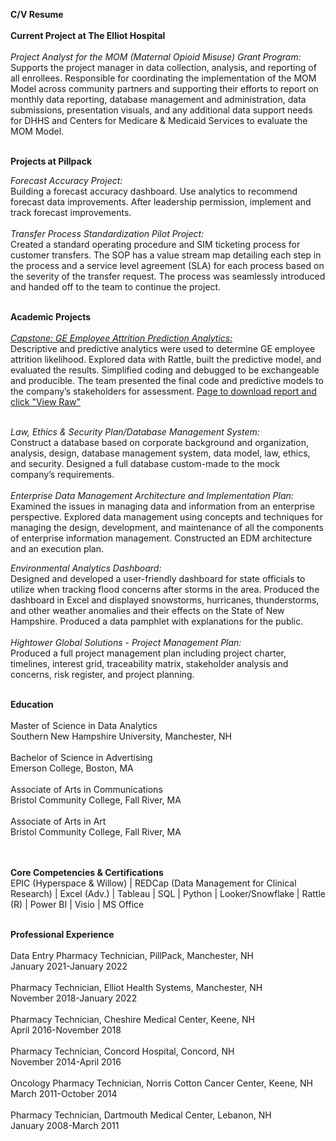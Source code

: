 <b>C/V Resume</b><br><br>
<b>Current Project at The Elliot Hospital</B><br><br>
<i>Project Analyst for the MOM (Maternal Opioid Misuse) Grant Program:</i><br>
Supports the project manager in data collection, analysis, and reporting of all enrollees. Responsible for coordinating the implementation of the MOM Model across community partners and supporting their efforts to report on monthly data reporting, database management and administration, data submissions, presentation visuals, and any additional data support needs for DHHS and Centers for Medicare & Medicaid Services to evaluate the MOM Model.<br><br>

<b>Projects at Pillpack</b><br><be>

<I>Forecast Accuracy Project:</i><br>
Building a forecast accuracy dashboard. Use analytics to recommend forecast data improvements. After leadership permission, implement and track forecast improvements.<br><br>
<i>Transfer Process Standardization Pilot Project:</I><br>
Created a standard operating procedure and SIM ticketing process for customer transfers. The SOP has a value stream map detailing each step in the process and a service level agreement (SLA) for each process based on the severity of the transfer request. The process was seamlessly introduced and handed off to the team to continue the project.<br><br>

<b>Academic Projects</b><br><br>
<I><a href="https://youtu.be/OBY_BuBRvs">Capstone: GE Employee Attrition Prediction Analytics:</i><br></a>
Descriptive and predictive analytics were used to determine GE employee attrition likelihood. Explored data with Rattle, built the predictive model, and evaluated the results. Simplified coding and debugged to be exchangeable and producible. The team presented the final code and predictive models to the company’s stakeholders for assessment.<be>
<a href="[DAT-690 9-3 Capstone Component Three  - Gagnon.docx](https://github.com/bevvalentine/Capstone-GE-Employee-Attrition-Prediction-Analytics/blob/e1275a9f1881ea544c6118288d041f3527e77937/DAT-690%209-3%20Capstone%20Component%20Three%20%20-%20Gagnon.docx)">Page to download report and click "View Raw"</a><br><br>

<I>Law, Ethics & Security Plan/Database Management System:</i><br>
Construct a database based on corporate background and organization, analysis, design, database management system, data model, law, ethics, and security. Designed a full database custom-made to the mock company’s requirements.<br><br>
<I>Enterprise Data Management Architecture and Implementation Plan:</i><br>
Examined the issues in managing data and information from an enterprise perspective. Explored data management using concepts and techniques for managing the design, development, and maintenance of all the components of enterprise information management. Constructed an EDM architecture and an execution plan.<br><be>

<I>Environmental Analytics Dashboard:</i><br>
Designed and developed a user-friendly dashboard for state officials to utilize when tracking flood concerns after storms in the area. Produced the dashboard in Excel and displayed snowstorms, hurricanes, thunderstorms, and other weather anomalies and their effects on the State of New Hampshire. Produced a data pamphlet with explanations for the public.<br><br>
<I>Hightower Global Solutions - Project Management Plan:</i><br>
Produced a full project management plan including project charter, timelines, interest grid, traceability matrix, stakeholder analysis and concerns, risk register, and project planning.<br><br>

<b>Education</b><br><br>
Master of Science in Data Analytics<br> Southern New Hampshire University, Manchester, NH<br><br>
Bachelor of Science in Advertising<br> Emerson College, Boston, MA<br><br>
Associate of Arts in Communications<br> Bristol Community College, Fall River, MA<br><br>
Associate of Arts in Art<br> Bristol Community College, Fall River, MA<br><br><br>

<b>Core Competencies & Certifications</b><br>
EPIC (Hyperspace & Willow) | REDCap (Data Management for Clinical Research) | Excel (Adv.) | Tableau | SQL | Python | Looker/Snowflake | Rattle (R) | Power BI | Visio | MS Office<br><br>

<b>Professional Experience</b><br><br>
Data Entry Pharmacy Technician, PillPack, Manchester, NH<br>January 2021-January 2022<br><br>
Pharmacy Technician, Elliot Health Systems, Manchester, NH<br> November 2018-January 2022<br><br>
Pharmacy Technician, Cheshire Medical Center, Keene, NH<br> April 2016-November 2018<br><br>
Pharmacy Technician, Concord Hospital, Concord, NH<br> November 2014-April 2016<br><br>
Oncology Pharmacy Technician, Norris Cotton Cancer Center, Keene, NH<br> March 2011-October 2014<br><br>
Pharmacy Technician, Dartmouth Medical Center, Lebanon, NH<br> January 2008-March 2011<br><br><br>

